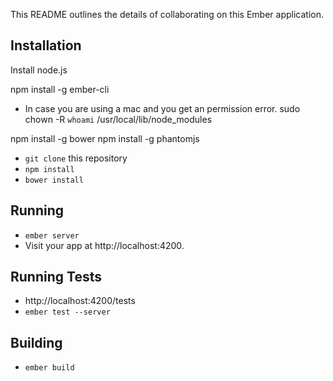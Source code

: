 This README outlines the details of collaborating on this Ember application.

## Installation

Install node.js

npm install -g ember-cli
 - In case you are using a mac and you get an permission error.
   sudo chown -R `whoami` /usr/local/lib/node_modules

npm install -g bower
npm install -g phantomjs

* `git clone` this repository
* `npm install`
* `bower install`

## Running

* `ember server`
* Visit your app at http://localhost:4200.

## Running Tests
* http://localhost:4200/tests
* `ember test --server`

## Building

* `ember build`



